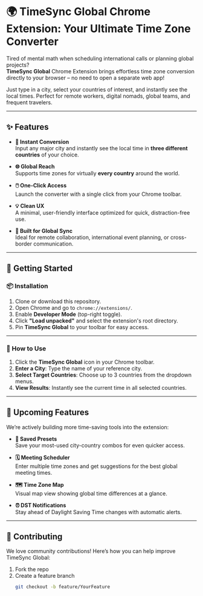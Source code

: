 # 🌍 TimeSync Global Chrome Extension: Your Ultimate Time Zone Converter

Tired of mental math when scheduling international calls or planning global projects?  
**TimeSync Global** Chrome Extension brings effortless time zone conversion directly to your browser – no need to open a separate web app!

Just type in a city, select your countries of interest, and instantly see the local times. Perfect for remote workers, digital nomads, global teams, and frequent travelers.

---

## ✨ Features

- **📍 Instant Conversion**  
  Input any major city and instantly see the local time in **three different countries** of your choice.

- **🌐 Global Reach**  
  Supports time zones for virtually **every country** around the world.

- **🖱️ One-Click Access**  
  Launch the converter with a single click from your Chrome toolbar.

- **💡 Clean UX**  
  A minimal, user-friendly interface optimized for quick, distraction-free use.

- **👥 Built for Global Sync**  
  Ideal for remote collaboration, international event planning, or cross-border communication.

---

## 🚀 Getting Started

### 📦 Installation

1. Clone or download this repository.
2. Open Chrome and go to `chrome://extensions/`.
3. Enable **Developer Mode** (top-right toggle).
4. Click **"Load unpacked"** and select the extension's root directory.
5. Pin **TimeSync Global** to your toolbar for easy access.

---

### 🧠 How to Use

1. Click the **TimeSync Global** icon in your Chrome toolbar.
2. **Enter a City**: Type the name of your reference city.
3. **Select Target Countries**: Choose up to 3 countries from the dropdown menus.
4. **View Results**: Instantly see the current time in all selected countries.

---

## 🔮 Upcoming Features

We’re actively building more time-saving tools into the extension:

- **📌 Saved Presets**  
  Save your most-used city-country combos for even quicker access.

- **🗓️ Meeting Scheduler**  
  Enter multiple time zones and get suggestions for the best global meeting times.

- **🗺️ Time Zone Map**  
  Visual map view showing global time differences at a glance.

- **⏰ DST Notifications**  
  Stay ahead of Daylight Saving Time changes with automatic alerts.

---

## 🤝 Contributing

We love community contributions! Here’s how you can help improve TimeSync Global:

1. Fork the repo  
2. Create a feature branch  
   ```bash
   git checkout -b feature/YourFeature
